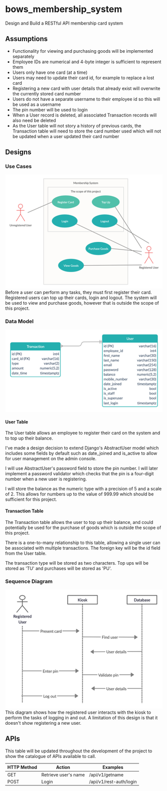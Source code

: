 # bows_membership_system
Design and Build a RESTful API membership card system
## Assumptions
* Functionality for viewing and purchasing goods will be implemented separately
* Employee IDs are numerical and 4-byte integer is sufficient to represent them
* Users only have one card (at a time)
* Users may need to update their card id, for example to replace a lost card
* Registering a new card with user details that already exist will overwrite the currently stored card number
* Users do not have a separate username to their employee id so this will be used as a username
* The pin number will be used to login
* When a User record is deleted, all associated Transaction records will also need be deleted
* As the User table will not story a history of previous cards, the Transaction table will need to store the card number used which will not be updated when a user updated their card number
## Designs
### Use Cases
![Use Cases](./designs/use_cases.png)
Before a user can perform any tasks, they must first register their card. Registered users can top up their cards, login and logout. The system will be used to view and purchase goods, however that is outside the scope of this project.
### Data Model
![Data Model](./designs/data_model.png)
#### User Table
The User table allows an employee to register their card on the system and to top up their balance.

I've made a design decision to extend Django's AbstractUser model which includes some fields by default such as date_joined and is_active to allow for user management on the admin console.

I will use AbstractUser's password field to store the pin number. I will later implement a password validator which checks that the pin is a four-digit number when a new user is registering.

I will store the balance as the numeric type with a precision of 5 and a scale of 2. This allows for numbers up to the value of 999.99 which should be sufficient for this project.
#### Transaction Table
The Transaction table allows the user to top up their balance, and could potentially be used for the purchase of goods which is outside the scope of this project.

There is a one-to-many relationship to this table, allowing a single user can be associated with multiple transactions. The foreign key will be the id field from the User table.

The transaction type will be stored as two characters. Top ups will be stored as 'TU' and purchases will be stored as 'PU'.
### Sequence Diagram
![Sequence Diagram](./designs/sequence_diagram.png)
This diagram shows how the registered user interacts with the kiosk to perform the tasks of logging in and out. A limitation of this design is that it doesn't show registering a new user.
## APIs
This table will be updated throughout the development of the project to show the catalogue of APIs available to call.

HTTP Method | Action | Examples
--- | --- | ---
GET | Retrieve user's name | /api/v1/getname
POST | Login  | /api/v1/rest-auth/login
